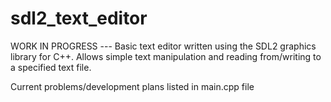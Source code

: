 # sdl2_text_editor
WORK IN PROGRESS --- Basic text editor written using the SDL2 graphics library for C++. Allows simple text manipulation and reading from/writing to a specified text file. 

Current problems/development plans listed in main.cpp file
